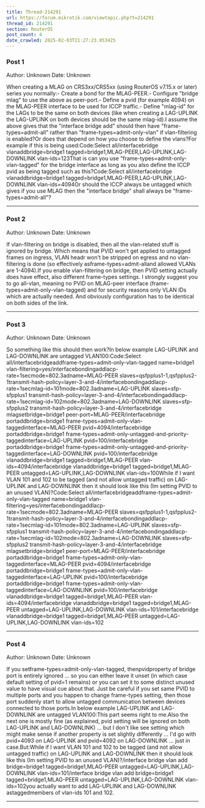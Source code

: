```yaml
---
title: Thread-214291
url: https://forum.mikrotik.com/viewtopic.php?t=214291
thread_id: 214291
section: RouterOS
post_count: 4
date_crawled: 2025-02-03T21:27:23.053425
---
```


### Post 1
Author: Unknown
Date: Unknown

When creating a MLAG on CRS3xx/CRS5xx (using RouterOS v7.15.x or later) series you normally:- Create a bond for the MLAG-PEER.- Configure "bridge mlag" to use the above as peer-port.- Define a pvid (for example 4094) on the MLAG-PEER interface to be used for ICCP traffic.- Define "mlag-id" for the LAGs to be the same on both devices (like when creating a LAG-UPLINK the LAG-UPLINK on both devices should be the same mlag-id).I assume the above gives that the "interface bridge add" should then have "frame-types=admit-all" rather than "frame-types=admit-only-vlan" if vlan-filtering is enabled?Or does that depend on how you choose to define the vlans?For example if this is being used:Code:Select all/interfacebridge vlanaddbridge=bridge1 tagged=bridge1,MLAG-PEER,LAG-UPLINK,LAG-DOWNLINK vlan-ids=123That is can you use "frame-types=admit-only-vlan-tagged" for the bridge interface as long as you also define the ICCP pvid as being tagged such as this?Code:Select all/interfacebridge vlanaddbridge=bridge1 tagged=bridge1,MLAG-PEER,LAG-UPLINK,LAG-DOWNLINK vlan-ids=4094Or should the ICCP always be untagged which gives if you use MLAG then the "interface bridge" shall always be "frame-types=admit-all"?

---
### Post 2
Author: Unknown
Date: Unknown

If vlan-filtering on bridge is disabled, then all the vlan-related stuff is ignored by bridge. Which means that PVID won't get applied to untagged frames on ingress, VLAN headr won't be stripped on egress and no vlan-filtering is done (so effectively asframe-types=admit-alland allowed VLANs are 1-4094).If you enable vlan-filtering on bridge, then PVID setting actually does have effect, also different frame-types settings. I strongly suggest you to go all-vlan, meaning no PVID on MLAG-peer interface (frame-types=admit-only-vlan-tagged) and for security reasons only VLAN IDs which are actually needed. And obviously configuration has to be identical on both sides of the link.

---
### Post 3
Author: Unknown
Date: Unknown

So something like this should then work?In below example LAG-UPLINK and LAG-DOWNLINK are untagged VLAN100:Code:Select all/interfacebridgeaddframe-types=admit-only-vlan-tagged name=bridge1 vlan-filtering=yes/interfacebondingaddlacp-rate=1secmode=802.3adname=MLAG-PEER slaves=qsfpplus1-1,qsfpplus2-1transmit-hash-policy=layer-3-and-4/interfacebondingaddlacp-rate=1secmlag-id=101mode=802.3adname=LAG-UPLINK slaves=sfp-sfpplus1 transmit-hash-policy=layer-3-and-4/interfacebondingaddlacp-rate=1secmlag-id=102mode=802.3adname=LAG-DOWNLINK slaves=sfp-sfpplus2 transmit-hash-policy=layer-3-and-4/interfacebridge mlagsetbridge=bridge1 peer-port=MLAG-PEER/interfacebridge portaddbridge=bridge1 frame-types=admit-only-vlan-taggedinterface=MLAG-PEER pvid=4094/interfacebridge portaddbridge=bridge1 frame-types=admit-only-untagged-and-priority-taggedinterface=LAG-UPLINK pvid=100/interfacebridge portaddbridge=bridge1 frame-types=admit-only-untagged-and-priority-taggedinterface=LAG-DOWNLINK pvid=100/interfacebridge vlanaddbridge=bridge1 tagged=bridge1,MLAG-PEER vlan-ids=4094/interfacebridge vlanaddbridge=bridge1 tagged=bridge1,MLAG-PEER untagged=LAG-UPLINK,LAG-DOWNLINK vlan-ids=100While if I want VLAN 101 and 102 to be tagged (and not allow untagged traffic) on LAG-UPLINK and LAG-DOWNLINK then it should look like this (Im setting PVID to an unused VLAN)?Code:Select all/interfacebridgeaddframe-types=admit-only-vlan-tagged name=bridge1 vlan-filtering=yes/interfacebondingaddlacp-rate=1secmode=802.3adname=MLAG-PEER slaves=qsfpplus1-1,qsfpplus2-1transmit-hash-policy=layer-3-and-4/interfacebondingaddlacp-rate=1secmlag-id=101mode=802.3adname=LAG-UPLINK slaves=sfp-sfpplus1 transmit-hash-policy=layer-3-and-4/interfacebondingaddlacp-rate=1secmlag-id=102mode=802.3adname=LAG-DOWNLINK slaves=sfp-sfpplus2 transmit-hash-policy=layer-3-and-4/interfacebridge mlagsetbridge=bridge1 peer-port=MLAG-PEER/interfacebridge portaddbridge=bridge1 frame-types=admit-only-vlan-taggedinterface=MLAG-PEER pvid=4094/interfacebridge portaddbridge=bridge1 frame-types=admit-only-vlan-taggedinterface=LAG-UPLINK pvid=100/interfacebridge portaddbridge=bridge1 frame-types=admit-only-vlan-taggedinterface=LAG-DOWNLINK pvid=100/interfacebridge vlanaddbridge=bridge1 tagged=bridge1,MLAG-PEER vlan-ids=4094/interfacebridge vlanaddbridge=bridge1 tagged=bridge1,MLAG-PEER untagged=LAG-UPLINK,LAG-DOWNLINK vlan-ids=101/interfacebridge vlanaddbridge=bridge1 tagged=bridge1,MLAG-PEER untagged=LAG-UPLINK,LAG-DOWNLINK vlan-ids=102

---
### Post 4
Author: Unknown
Date: Unknown

If you setframe-types=admit-only-vlan-tagged, thenpvidproperty of bridge port is entirely ignored ... so you can either leave it unset (in which case default setting of pvid=1 remains) or you can set it to some distinct unused value to have visual cue about that. Just be careful if you set same PVID to multiple ports and you happen to change frame-types setting, then those port suddenly start to allow untagged communication between devices connected to those ports.In below example LAG-UPLINK and LAG-DOWNLINK are untagged VLAN100:This part seems right to me.Also the next one is mostly fine (as explained, pvid setting will be ignored on both LAG-UPLINK and LAG-DOWNLINK) ... but I don't like see setting which might make sense if another property is set slightly differently ... I'd go with pvid=4093 on LAG-UPLINK and pvid=4092 on LAG-DOWNLINK ... just in case.But:While if I want VLAN 101 and 102 to be tagged (and not allow untagged traffic) on LAG-UPLINK and LAG-DOWNLINK then it should look like this (Im setting PVID to an unused VLAN)?<snip>/interface bridge vlan add bridge=bridge1 tagged=bridge1,MLAG-PEER untagged=LAG-UPLINK,LAG-DOWNLINK vlan-ids=101/interface bridge vlan add bridge=bridge1 tagged=bridge1,MLAG-PEER untagged=LAG-UPLINK,LAG-DOWNLINK vlan-ids=102you actually want to add LAG-UPLINK and LAG-DOWNLINK astaggedmembers of vlan-ids 101 and 102.

---
